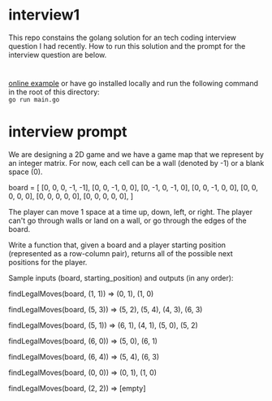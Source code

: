# interview1
This repo constains the golang solution for an tech coding interview question I had recently. How to run this solution and the prompt for the interview question are below.

# 
[online example](https://go.dev/play/p/0fML1L3z596)
or have go installed locally and 
run the following command in the root of this directory:  
`go run main.go`  

# interview prompt
We are designing a 2D game and we have a game map that we represent by an integer matrix. For now, each cell can be a wall (denoted by -1) or a blank space (0).

board = [
  [0,  0,  0, -1, -1],
  [0,  0, -1,  0,  0],
  [0, -1,  0, -1,  0],
  [0,  0, -1,  0,  0],
  [0,  0,  0,  0,  0],
  [0,  0,  0,  0,  0],
  [0,  0,  0,  0,  0],
]

The player can move 1 space at a time up, down, left, or right. The player can't go through walls or land on a wall, or go through the edges of the board.

Write a function that, given a board and a player starting position (represented as a row-column pair), returns all of the possible next positions for the player.

Sample inputs (board, starting_position) and outputs (in any order):

findLegalMoves(board, (1, 1)) =>
  (0, 1), (1, 0)

findLegalMoves(board, (5, 3)) =>
  (5, 2), (5, 4), (4, 3), (6, 3)

findLegalMoves(board, (5, 1)) =>
  (6, 1), (4, 1), (5, 0), (5, 2)

findLegalMoves(board, (6, 0)) =>
  (5, 0), (6, 1)

findLegalMoves(board, (6, 4)) =>
  (5, 4), (6, 3)

findLegalMoves(board, (0, 0)) =>
  (0, 1), (1, 0)

findLegalMoves(board, (2, 2)) =>
  [empty]
